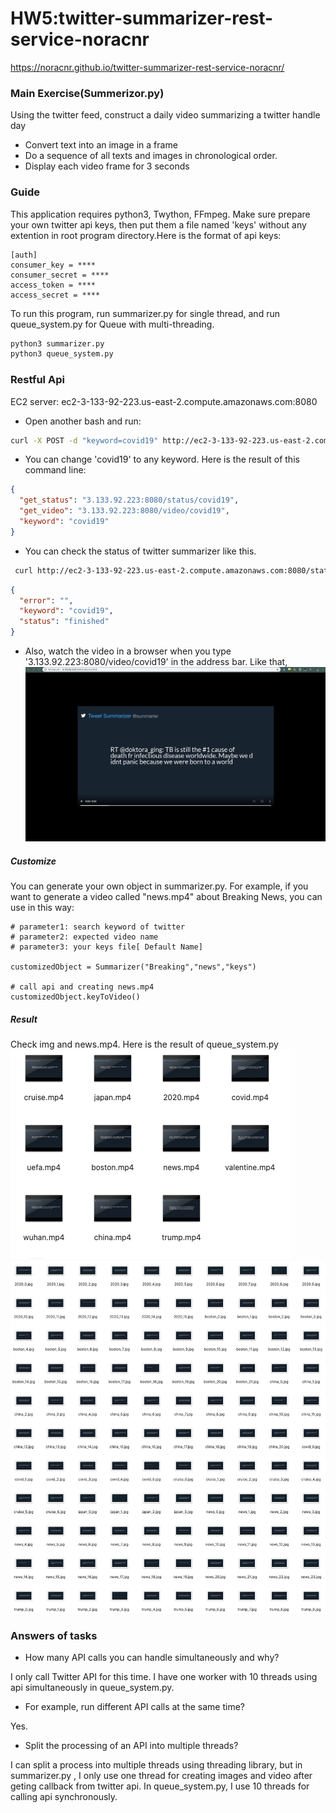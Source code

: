 # HW5:twitter-summarizer-rest-service-noracnr
https://noracnr.github.io/twitter-summarizer-rest-service-noracnr/

  

### Main Exercise(Summerizor.py)
Using the twitter feed, construct a daily video summarizing a twitter handle day
* Convert text into an image in a frame 
* Do a sequence of all texts and images in chronological order.
* Display each video frame for 3 seconds

### Guide
This application requires python3, Twython, FFmpeg. 
Make sure prepare your own twitter api keys, then put them a file named 'keys' without any extention in root program directory.Here is the format of api keys:
```
[auth]
consumer_key = ****
consumer_secret = ****
access_token = ****
access_secret = ****
```
To run this program, run summarizer.py for single thread, and run queue_system.py for Queue with multi-threading.
```bash
python3 summarizer.py
python3 queue_system.py
```
### Restful Api
EC2 server: ec2-3-133-92-223.us-east-2.compute.amazonaws.com:8080
* Open another bash and run:
```bash
curl -X POST -d "keyword=covid19" http://ec2-3-133-92-223.us-east-2.compute.amazonaws.com:8080/
```
* You can change 'covid19' to any keyword. Here is the result of this command line:
```json
{
  "get_status": "3.133.92.223:8080/status/covid19", 
  "get_video": "3.133.92.223:8080/video/covid19", 
  "keyword": "covid19"
}
```
* You can check the status of twitter summarizer like this.
```bash
 curl http://ec2-3-133-92-223.us-east-2.compute.amazonaws.com:8080/status/milano
```
```json
{
  "error": "", 
  "keyword": "covid19", 
  "status": "finished"
}
```
* Also, watch the video in a browser when you type '3.133.92.223:8080/video/covid19' in the address bar. Like that,
  ![video](/img/restapiVideo1.png)
  
##### Customize
You can generate your own object in summarizer.py. For example, if you want to generate a video called "news.mp4" about Breaking News, you can use in this way:
```python3
# parameter1: search keyword of twitter 
# parameter2: expected video name
# parameter3: your keys file[ Default Name]

customizedObject = Summarizer("Breaking","news","keys")

# call api and creating news.mp4
customizedObject.keyToVideo()
```

##### Result
Check img and news.mp4.
Here is the result of queue_system.py
![video](img/screenshot_video.png)
![images](img/screenshot_imgs.png)

### Answers of tasks
* How many API calls you can handle simultaneously and why?

I only call Twitter API for this time. I have one worker with 10 threads using api simultaneously in queue_system.py.

* For example, run different API calls at the same time?

Yes.

* Split the processing of an API into multiple threads?

I can split a process into multiple threads using threading library, but in summarizer.py , I only use one thread for creating images and video after geting callback from twitter api. In queue_system.py, I use 10 threads for calling api synchronously.

